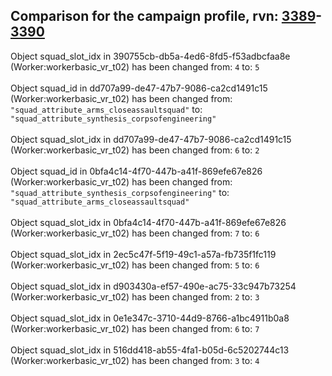 ## Comparison for the campaign profile, rvn: [3389](https://github.com/PRO100KatYT/FortniteProfileRevisions/tree/main/profiles/campaign/3389%20campaign.json)-[3390](https://github.com/PRO100KatYT/FortniteProfileRevisions/tree/main/profiles/campaign/3390%20campaign.json)

Object squad_slot_idx in 390755cb-db5a-4ed6-8fd5-f53adbcfaa8e (Worker:workerbasic_vr_t02) has been changed from: `4` to: `5`
<br><br>
Object squad_id in dd707a99-de47-47b7-9086-ca2cd1491c15 (Worker:workerbasic_vr_t02) has been changed from: `"squad_attribute_arms_closeassaultsquad"` to: `"squad_attribute_synthesis_corpsofengineering"`
<br><br>
Object squad_slot_idx in dd707a99-de47-47b7-9086-ca2cd1491c15 (Worker:workerbasic_vr_t02) has been changed from: `6` to: `2`
<br><br>
Object squad_id in 0bfa4c14-4f70-447b-a41f-869efe67e826 (Worker:workerbasic_vr_t02) has been changed from: `"squad_attribute_synthesis_corpsofengineering"` to: `"squad_attribute_arms_closeassaultsquad"`
<br><br>
Object squad_slot_idx in 0bfa4c14-4f70-447b-a41f-869efe67e826 (Worker:workerbasic_vr_t02) has been changed from: `7` to: `6`
<br><br>
Object squad_slot_idx in 2ec5c47f-5f19-49c1-a57a-fb735f1fc119 (Worker:workerbasic_vr_t02) has been changed from: `5` to: `6`
<br><br>
Object squad_slot_idx in d903430a-ef57-490e-ac75-33c947b73254 (Worker:workerbasic_vr_t02) has been changed from: `2` to: `3`
<br><br>
Object squad_slot_idx in 0e1e347c-3710-44d9-8766-a1bc4911b0a8 (Worker:workerbasic_vr_t02) has been changed from: `6` to: `7`
<br><br>
Object squad_slot_idx in 516dd418-ab55-4fa1-b05d-6c5202744c13 (Worker:workerbasic_vr_t02) has been changed from: `3` to: `4`
<br><br>

